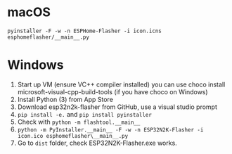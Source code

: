 # macOS

`pyinstaller -F -w -n ESPHome-Flasher -i icon.icns esphomeflasher/__main__.py`

# Windows

1. Start up VM (ensure VC++ compiler installed)
   you can use choco install microsoft-visual-cpp-build-tools (if you have choco on Windows) 
2. Install Python (3) from App Store
3. Download esp32n2k-flasher from GitHub, use a visual studio prompt
4. `pip install -e.` and `pip install pyinstaller`
5. Check with `python -m flashtool.__main__`
6. `python -m PyInstaller.__main__ -F -w -n ESP32N2K-Flasher -i icon.ico esphomeflasher\__main__.py`
7. Go to `dist` folder, check ESP32N2K-Flasher.exe works.
